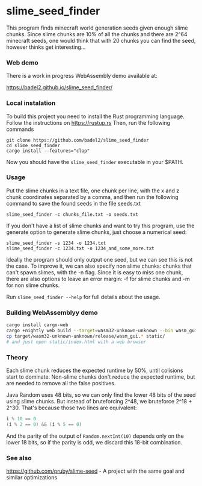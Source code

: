 # slime_seed_finder

This program finds minecraft world generation seeds given enough slime chunks.
Since slime chunks are 10% of all the chunks and there are 2^64 minecraft
seeds, one would think that with 20 chunks you can find the seed, however
thinks get interesting...

### Web demo
There is a work in progress WebAssembly demo available at:

<https://badel2.github.io/slime_seed_finder/>

### Local instalation
To build this project you need to install the Rust programming language. Follow the instructions on https://rustup.rs
Then, run the following commands
```
git clone https://github.com/badel2/slime_seed_finder
cd slime_seed_finder
cargo install --features="clap"
```

Now you should have the `slime_seed_finder` executable in your $PATH.

### Usage
Put the slime chunks in a text file, one chunk per line, with the x and z chunk coordinates separated by a comma, and then run the following command to save the found seeds in the file seeds.txt
```
slime_seed_finder -c chunks_file.txt -o seeds.txt
```

If you don't have a list of slime chunks and want to try this program, use the generate option to generate slime chunks, just choose a numerical seed:
```
slime_seed_finder -s 1234 -o 1234.txt
slime_seed_finder -c 1234.txt -o 1234_and_some_more.txt
```

Ideally the program should only output one seed, but we can see this is not the case. To improve it, we can also specify non slime chunks: chunks that can't spawn slimes, with the -n flag. Since it is easy to miss one chunk, there are also options to leave an error margin: -f for slime chunks and -m for non slime chunks.

Run `slime_seed_finder --help` for full details about the usage.

### Building WebAssemblyy demo

```sh
cargo install cargo-web
cargo +nightly web build --target=wasm32-unknown-unknown --bin wasm_gui --features="stdweb serde1"
cp target/wasm32-unknown-unknown/release/wasm_gui.* static/
# and just open static/index.html with a web browser
```

### Theory

Each slime chunk reduces the expected runtime by 50%, until colisions start to
dominate. Non-slime chunks don't reduce the expected runtime, but are needed to
remove all the false positives.

Java Random uses 48 bits, so we can only find the lower 48 bits of the seed
using slime chunks.
But instead of bruteforcing 2^48, we bruteforce 2^18 + 2^30.
That's because those two lines are equivalent:

```c
i % 10 == 0
(i % 2 == 0) && (i % 5 == 0)
```

And the parity of the output of `Random.nextInt(10)` depends only on the
lower 18 bits, so if the parity is odd, we discard this 18-bit combination.

### See also
https://github.com/pruby/slime-seed - A project with the same goal and similar optimizations

